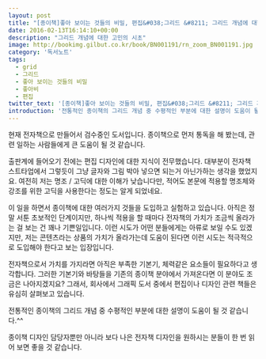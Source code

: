 ```yaml
---
layout: post
title: "[종이책]좋아 보이는 것들의 비밀, 편집&#038;그리드 &#8211; 그리드 개념에 대한 고민의 시초"
date: 2016-02-13T16:14:10+00:00
description: "그리드 개념에 대한 고민의 시초"
image: http://bookimg.gilbut.co.kr/book/BN001191/rn_zoom_BN001191.jpg
category: '독서노트'  
tags: 
  - grid
  - 그리드
  - 좋아 보이는 것들의 비밀
  - 좋아비
  - 편집
twitter_text: '[종이책]좋아 보이는 것들의 비밀, 편집&#038;그리드 &#8211; 그리드 개념에 대한 고민의 시초'
introduction: '전통적인 종이책의 그리드 개념 중 수평적인 부분에 대한 설명이 도움이 될 것 같습니다.^^'
---
```


현재 전자책으로 만들어서 검수중인 도서입니다. 종이책으로 먼저 통독을 해 봤는데, 관련 일하는 사람들에게 큰 도움이 될 것 같습니다.

출판계에 들어오기 전에는 편집 디자인에 대한 지식이 전무했습니다. 대부분이 전자책 스트타업에서 그렇듯이 그냥 글자와 그림 박아 넣으면 되는거 아닌가하는 생각을 했었지요. 여전히 저는 명조 / 고딕에 대한 이해가 낮습니다만, 적어도 본문에 적용할 명조체와 강조를 위한 고딕을 사용한다는 정도는 알게 되었네요.

이 일을 하면서 종이책에 대한 여러가지 것들을 도입하고 실험하고 있습니다. 아직은 정말 서툰 초보적인 단계이지만, 하나씩 적용을 할 때마다 전자책의 가치가 조금씩 올라가는 걸 보는 건 꽤나 기쁜일입니다. 이런 시도가 어떤 분들에게는 아류로 보일 수도 있겠지만, 저는 콘텐츠라는 상품의 가치가 올라가는데 도움이 된다면 이런 시도는 적극적으로 도입해야 한다고 보는 입장입니다.

전자책으로서 가치를 가지라면 아직은 부족한 기본기, 체력같은 요소들이 필요하다고 생각합니다. 그러한 기본기와 바탕들을 기존의 종이책 분야에서 가져온다면 이 분야도 조금은 나아지겠지요? 그래서, 회사에서 그래픽 도서 중에서 편집이나 디자인 관련 책들은 유심히 살펴보고 있습니다.

전통적인 종이책의 그리드 개념 중 수평적인 부분에 대한 설명이 도움이 될 것 같습니다.^^
  
종이책 디자인 담당자뿐만 아니라 보다 나은 전자책 디자인을 원하시는 분들이 한 번 읽어 보면 좋을 것 같습니다.
